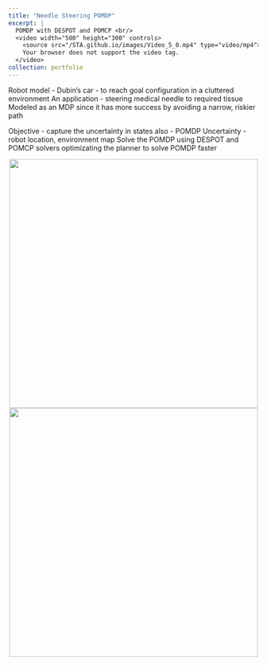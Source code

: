 ```yaml
---
title: "Needle Steering POMDP"
excerpt: |
  POMDP with DESPOT and POMCP <br/>
  <video width="500" height="300" controls>
    <source src="/STA.github.io/images/Video_5_0.mp4" type="video/mp4">
    Your browser does not support the video tag.
  </video>
collection: portfolio
---
```


Robot model - Dubin’s car - to reach goal configuration in a cluttered environment
An application - steering medical needle to required tissue Modeled as an MDP since it has more success by avoiding a narrow, riskier path

Objective - capture the uncertainty in states also - POMDP
Uncertainty - robot location, environment map
Solve the POMDP using DESPOT and POMCP solvers optimizating the planner to solve POMDP faster

<div style="text-align: center;">
    <img src="/STA.github.io/images/image_5_1.png" width="500">
</div>

<div style="text-align: center;">
   <img src="/STA.github.io/images/image_5_2.png" width="500">
</div>
